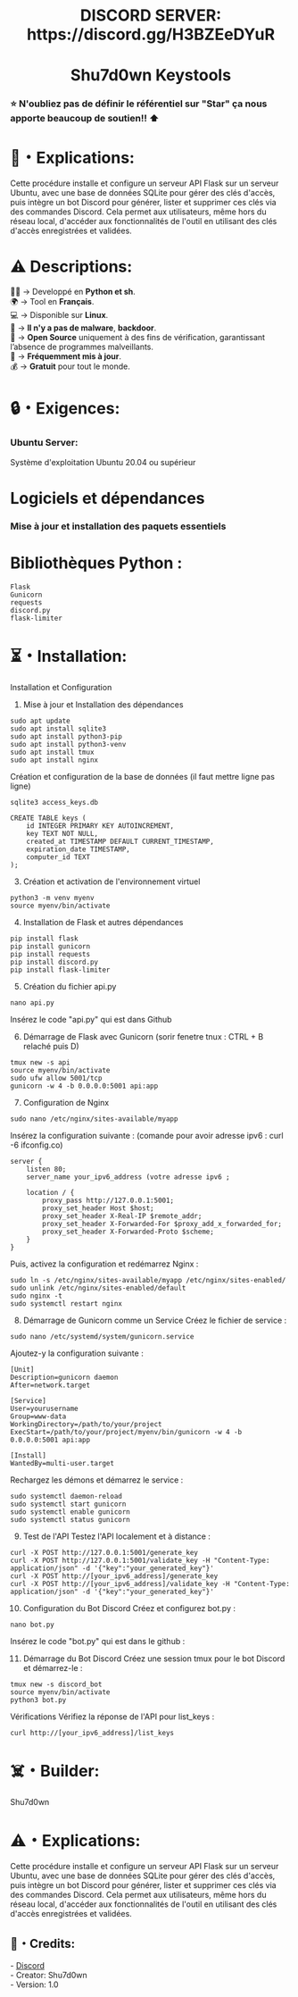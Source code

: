 <h1 align="center">DISCORD SERVER: https://discord.gg/H3BZEeDYuR</h1> 
<h1 align="center">Shu7d0wn Keystools</h1> 

<p>
  <h3>⭐ N'oubliez pas de définir le référentiel sur "Star" ça nous apporte beaucoup de soutien!! ⬆️</h3>
</p>

<h1>📜・Explications:</h1>

<p>
Cette procédure installe et configure un serveur API Flask sur un serveur Ubuntu, avec une base de données SQLite pour gérer des clés d'accès, puis intègre un bot Discord pour générer, lister et supprimer ces clés via des commandes Discord. Cela permet aux utilisateurs, même hors du réseau local, d'accéder aux fonctionnalités de l'outil en utilisant des clés d'accès enregistrées et validées.
</p>

<h1>⚠️ Descriptions:</h1>

<p>
    👨‍💻 -> Developpé en <strong>Python et sh</strong>.<br>
  🌍 -> Tool en <strong>Français</strong>.<br>
  💻 -> Disponible sur <strong>Linux</strong>.<br>
  🔎 -> <strong>Il n'y a pas de malware</strong>, <strong>backdoor</strong>.<br>
  📂 -> <strong>Open Source</strong> uniquement à des fins de vérification, garantissant l’absence de programmes malveillants.<br>
  🔄 -> <strong>Fréquemment mis à jour</strong>.<br>
  💰 -> <strong>Gratuit</strong> pour tout le monde.<br>
</p>

<h1>🔒・Exigences:</h1>

<h3>Ubuntu Server:</h3>

<p>
Système d'exploitation
Ubuntu 20.04 ou supérieur

<h1>Logiciels et dépendances</h1>
<h3>Mise à jour et installation des paquets essentiels</h3>

<h1>Bibliothèques Python :</h1>

```
Flask
Gunicorn
requests
discord.py
flask-limiter
```
</p>


<h1>⏳・Installation:</h1>

<p>
  
Installation et Configuration
1. Mise à jour et Installation des dépendances
  
```
sudo apt update
sudo apt install sqlite3
sudo apt install python3-pip
sudo apt install python3-venv
sudo apt install tmux
sudo apt install nginx
```
Création et configuration de la base de données (il faut mettre ligne pas ligne)
```
sqlite3 access_keys.db

CREATE TABLE keys (
    id INTEGER PRIMARY KEY AUTOINCREMENT,
    key TEXT NOT NULL,
    created_at TIMESTAMP DEFAULT CURRENT_TIMESTAMP,
    expiration_date TIMESTAMP,
    computer_id TEXT
);
```
3. Création et activation de l'environnement virtuel
```
python3 -m venv myenv
source myenv/bin/activate
```
4. Installation de Flask et autres dépendances
```
pip install flask
pip install gunicorn
pip install requests
pip install discord.py
pip install flask-limiter
```
5. Création du fichier api.py
```
nano api.py
```
Insérez le code "api.py" qui est dans Github

6. Démarrage de Flask avec Gunicorn (sorir fenetre tnux : CTRL + B  relaché puis D)
```
tmux new -s api
source myenv/bin/activate
sudo ufw allow 5001/tcp
gunicorn -w 4 -b 0.0.0.0:5001 api:app
```
7. Configuration de Nginx
```
sudo nano /etc/nginx/sites-available/myapp
```
Insérez la configuration suivante : (comande pour avoir adresse ipv6 :  curl -6 ifconfig.co)
```
server {
    listen 80;
    server_name your_ipv6_address (votre adresse ipv6 ;

    location / {
        proxy_pass http://127.0.0.1:5001;
        proxy_set_header Host $host;
        proxy_set_header X-Real-IP $remote_addr;
        proxy_set_header X-Forwarded-For $proxy_add_x_forwarded_for;
        proxy_set_header X-Forwarded-Proto $scheme;
    }
}
```
Puis, activez la configuration et redémarrez Nginx :
```
sudo ln -s /etc/nginx/sites-available/myapp /etc/nginx/sites-enabled/
sudo unlink /etc/nginx/sites-enabled/default
sudo nginx -t
sudo systemctl restart nginx
```
8. Démarrage de Gunicorn comme un Service
Créez le fichier de service :
```
sudo nano /etc/systemd/system/gunicorn.service
```
Ajoutez-y la configuration suivante :
```
[Unit]
Description=gunicorn daemon
After=network.target

[Service]
User=yourusername
Group=www-data
WorkingDirectory=/path/to/your/project
ExecStart=/path/to/your/project/myenv/bin/gunicorn -w 4 -b 0.0.0.0:5001 api:app

[Install]
WantedBy=multi-user.target
```
Rechargez les démons et démarrez le service :
```
sudo systemctl daemon-reload
sudo systemctl start gunicorn
sudo systemctl enable gunicorn
sudo systemctl status gunicorn
```
9. Test de l'API
Testez l'API localement et à distance :
```
curl -X POST http://127.0.0.1:5001/generate_key
curl -X POST http://127.0.0.1:5001/validate_key -H "Content-Type: application/json" -d '{"key":"your_generated_key"}'
curl -X POST http://[your_ipv6_address]/generate_key
curl -X POST http://[your_ipv6_address]/validate_key -H "Content-Type: application/json" -d '{"key":"your_generated_key"}'
```
10. Configuration du Bot Discord
Créez et configurez bot.py :
```
nano bot.py
```
Insérez le code "bot.py" qui est dans le github :

11. Démarrage du Bot Discord
Créez une session tmux pour le bot Discord et démarrez-le :
```
tmux new -s discord_bot
source myenv/bin/activate
python3 bot.py
```
Vérifications
Vérifiez la réponse de l'API pour list_keys :
```
curl http://[your_ipv6_address]/list_keys
```

</p>

<h1>☠️・Builder:</h1>

Shu7d0wn

<h1>⚠️・Explications:</h1>

<p>
Cette procédure installe et configure un serveur API Flask sur un serveur Ubuntu, avec une base de données SQLite pour gérer des clés d'accès, puis intègre un bot Discord pour générer, lister et supprimer ces clés via des commandes Discord. Cela permet aux utilisateurs, même hors du réseau local, d'accéder aux fonctionnalités de l'outil en utilisant des clés d'accès enregistrées et validées.
</p>

<h2>🔗・Credits:</h2>

<p>
  - <a href="https://discord.gg/H3BZEeDYuR">Discord</a><br>
  - Creator: Shu7d0wn<br>
  - Version: 1.0
</p>
